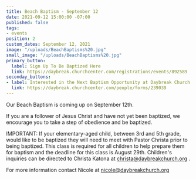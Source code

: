 ```yaml
---
title: Beach Baptism - September 12
date: 2021-09-12 15:00:00 -07:00
published: false
tags:
- events
position: 2
custom_dates: September 12, 2021
image: "/uploads/BeachBaptisms%20.jpg"
small_image: "/uploads/BeachBaptisms%20.jpg"
primary_button:
  label: Sign Up To Be Baptized Here
  link: https://daybreak.churchcenter.com/registrations/events/892589
seconday_buttons:
- label: Interested in the Next Baptism Opportunity at Daybreak Church
  link: https://daybreak.churchcenter.com/people/forms/239039
---
```


Our Beach Baptism is coming up on September 12th. 

If you are a follower of Jesus Christ and have not yet been baptized, we encourage you to take a step of obedience and be baptized. 

IMPORTANT: If your elementary-aged child, between 3rd and 5th grade, would like to be baptized they will need to meet with Pastor Christa prior to being baptized. This class is required for all children to help prepare them for baptism and the deadline for this class is August 29th. Children's inquiries can be directed to Christa Katona at christa@daybreakchurch.org .

For more information contact Nicole at nicole@daybreakchurch.org